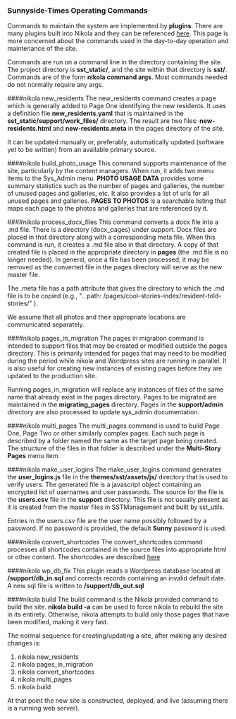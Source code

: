 ### Sunnyside-Times Operating Commands
Commands to maintain the system are implemented by **plugins**.  There are many plugins built
into Nikola and they can be referenced [here](https://getnikola.com/handbook.html).  This page
is more concerned about the commands used in the day-to-day operation and maintenance of the site.

Commands are run on a command line in the directory containing the site.  The project directory is
**sst_static/**, and the site within that directory is **sst/**.  Commands are of the form **nikola 
command args**.  Most commands needed do not normally require any args.

####nikola new_residents
The new_residents command creates a page which is generally added to Page One identifying the new
residents.  It uses a definition file **new_residents.yaml** that is maintained in the 
**sst_static/support/work_files/** directory.  The result are two files: **new-residents.html** and 
**new-residents.meta** in the pages directory of the site.

It can be updated manually or, preferably, automatically updated (software yet to be written) from
an available primary source. 

####nikola build_photo_usage
This command supports maintenance of the site, particularly by the content managers.  When run, it adds
two menu items to the Sys_Admin menu.  **PHOTO USAGE DATA** provides some summary statistics such as the 
number of pages and galleries, the number of unused pages and galleries, etc.  It also provides a list of
urls for all unused pages and galleries.  **PAGES TO PHOTOS** is a searchable listing that maps each page
to the photos and galleries that are referenced by it.  

####nikola process_docx_files
This command converts a docx file into a .md file.  There is a directory (docx_pages) under 
support.  Docx files are placed in that directory along with a corresponding meta file.
When this command is run, it creates a .md file also in that directory. A copy of that
created file is placed in the appropriate directory in **pages** (the .md file is no
longer needed).  In general, once a file has been processed, it may be removed as the 
converted file in the pages directory will serve as the new master file. 

The .meta file has a path attribute that gives the directory to which the .md file is
to be copied (e.g., ".. path: /pages/cool-stories-index/resident-told-stories/" ).

We assume that all photos and their appropriate locations are communicated separately. 

####nikola pages_in_migration
The pages in migration command is intended to support files that may be created or modified outside
the pages directory.  This is primarily intended for pages that may need to be modified during the 
period while nikola and Wordpress sites are running in parallel.  It is also useful for creating
new instances of existing pages before they are updated to the production site.

Running pages_in_migration will replace any instances of files of the same name that already exist
in the pages directory.  Pages to be migrated are maintained in the **migrating_pages** directory. 
Pages in the **support/admin** directory are also processed to update sys_admin documentation.

####nikola multi_pages
The multi_pages command is used to build Page One, Page Two or other similarly complex pages.  Each
such page is described by a folder named the same as the target page being created.  The structure
of the files in that folder is described under the **Multi-Story Pages** menu item.

####nikola make_user_logins
The make_user_logins command generates the **user_logins.js** file in the **themes/sst/assets/js/** 
directory that is used to verify users.  The generated file is a javascript object containing an
encrypted list of usernames and user passwords.  The source for the file is the **users.csv** file
in the **support** directory.  This file is not usually present as it is created from the master
files in SSTManagement and built by sst_utils.

Entries in the users.csv file are the user name possibly followed by a password.  If no password
is provided, the default **Sunny** password is used. 

####nikola convert_shortcodes
The convert_shortcodes command processes all shortcodes contained in the source files into appropriate
html or other content.  The shortcodes are described [here](../shortcodes/)

####nikola wp_db_fix
This plugin reads a Wordpress database located at **/support/db_in.sql** and corrects records 
containing an invalid default date.  A new sql file is written to **/support/db_out.sql**

####nikola build
The build command is the Nikola provided command to build the site.  **nikola build -a** can be used 
to force nikola to rebuild the site in its entirety. Otherwise, nikola attempts to build only those
pages that have been modified, making it very fast.

The normal sequence for creating/updating a site, after making any desired changes is:

1. nikola new_residents
2. nikola pages_in_migration
3. nikola convert_shortcodes   
4. nikola multi_pages
5. nikola build

At that point the new site is constructed, deployed, and live (assuming there is a running web server).



